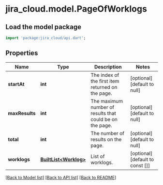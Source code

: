 # jira_cloud.model.PageOfWorklogs

## Load the model package
```dart
import 'package:jira_cloud/api.dart';
```

## Properties
Name | Type | Description | Notes
------------ | ------------- | ------------- | -------------
**startAt** | **int** | The index of the first item returned on the page. | [optional] [default to null]
**maxResults** | **int** | The maximum number of results that could be on the page. | [optional] [default to null]
**total** | **int** | The number of results on the page. | [optional] [default to null]
**worklogs** | [**BuiltList&lt;Worklog&gt;**](Worklog.md) | List of worklogs. | [optional] [default to const []]

[[Back to Model list]](../README.md#documentation-for-models) [[Back to API list]](../README.md#documentation-for-api-endpoints) [[Back to README]](../README.md)


